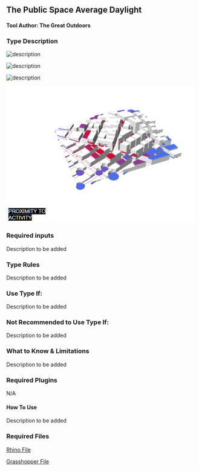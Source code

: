 ## The Public Space Average Daylight

#### Tool Author: The Great Outdoors

<!--add your title on the first line above-->
### Type Description


![description](../images/public_space_daylight4.png)


![description](../images/public_space_daylight3.png)


![description](../images/public_space_daylight2.png)


![description](https://github.com/XIM-GSAPP/XIM-GSAPP-Fa20/raw/main/src/images/public_space_daylight1.png)

### Required inputs

Description to be added

### Type Rules

Description to be added

### Use Type If:

Description to be added

### Not Recommended to Use Type If:

Description to be added

### What to Know & Limitations

Description to be added

### Required Plugins

N/A

#### How To Use

Description to be added

### Required Files

[Rhino File](https://github.com/tterrytang/the-great-outdoor/blob/main/The%20Great%20Outdoors%20(1).3dm)

[Grasshopper File](https://github.com/tterrytang/the-great-outdoor/blob/main/great%20out%20door%20building%20types.gh)

